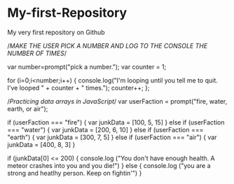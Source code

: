 # My-first-Repository
My very first repository on Github

/*MAKE THE USER PICK A NUMBER AND LOG TO THE CONSOLE THE NUMBER OF TIMES*/

var number=prompt("pick a number.");
var counter = 1;

for (i=0;i<number;i++) {
    console.log("I'm looping until you tell me to quit. I've looped " + counter + " times.");
    counter++;
};


    





/*Practicing data arrays in JavaScript*/
var userFaction = prompt("fire, water, earth, or air");


if (userFaction === "fire") {
    var junkData = [100, 5, 15]
}
else if (userFaction === "water") {
    var junkData = [200, 6, 10]
}
else if (userFaction === "earth") {
    var junkData = [300, 7, 5]
}
else if (userFaction === "air") {
    var junkData = [400, 8, 3]
}


if (junkData[0] <= 200) {
    console.log ("You don't have enough health. A meteor crashes into you and you die!")
}
else {
    console.log ("you are a strong and heatlhy person. Keep on fightin'")
}
